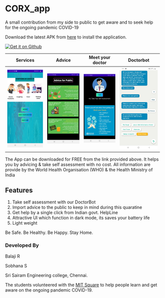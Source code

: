 # CORX_app
A small contribution from my side to public to get aware and to seek help for the ongoing pandemic COVID-19

Download the latest APK from [here](https://github.com/Balaji-star/CORX-/releases/tag/v2.0) to install the application.

<td align="center"><a href="https://github.com/Balaji-star/CORX-/releases/tag/v2.0"><img src="https://user-images.githubusercontent.com/663460/26973090-f8fdc986-4d14-11e7-995a-e7c5e79ed925.png" alt="Get it on Github" height="68"></a></td>


Services | Advice  | Meet your doctor | Doctorbot
:-------------------------:|:-------------------------:|:-------------------------:|:-------------------------:
![image](https://github.com/Balaji-star/CORX_app/blob/master/home.jpg)  |  ![image](https://github.com/Balaji-star/CORX_app/blob/master/advice.jpg) |  ![image](https://github.com/Balaji-star/CORX_app/blob/master/Doctor.jpg) |  ![image](https://github.com/Balaji-star/CORX_app/blob/master/chatbot.jpg)


The App can be downloaded for FREE from the link provided above. It helps you by advicing & take self assessment with no cost. All information are provide by the World Health Organisation (WHO) & the Health Ministry of India 
## Features
1. Take self assessment with our DoctorBot
2. Import advice to the public to keep in mind during this quaratine
3. Get help by a single click from Indian govt. HelpLine
4. Attractive UI which function in dark mode, its saves your battery life
5. Light weight

Be Safe. Be Healthy. Be Happy. Stay Home.

### Developed By
Balaji R

Sobhana S

Sri Sairam Engineering college, Chennai.

The students volunteered with the [MIT Square](https://www.mitsquare.com) to help people learn and get aware on the ongoing pandemic COVID-19.

